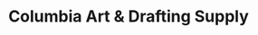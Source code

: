 ---
title: "Columbia Art & Drafting Supply"
url: /portland/columbia-art-und-drafting-supply/
shop: Basteln
---